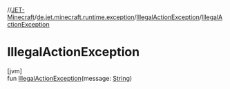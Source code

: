 //[JET-Minecraft](../../../index.md)/[de.jet.minecraft.runtime.exception](../index.md)/[IllegalActionException](index.md)/[IllegalActionException](-illegal-action-exception.md)

# IllegalActionException

[jvm]\
fun [IllegalActionException](-illegal-action-exception.md)(message: [String](https://kotlinlang.org/api/latest/jvm/stdlib/kotlin/-string/index.html))
